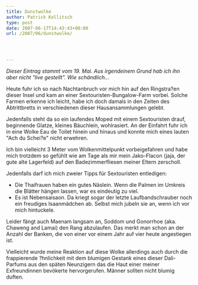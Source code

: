 ```yaml
---
title: Dunstwolke
author: Patrick Kollitsch
type: post
date: 2007-06-17T14:43:43+00:00
url: /2007/06/dunstwolke/




---
```

_Dieser Eintrag stammt vom 19. Mai. Aus irgendeinem Grund hab ich ihn aber nicht "live gestellt". Wie schändlich..._

Heute fuhr ich so nach Nachtanbruch vor mich hin auf den Ringstra?en dieser Insel und kam an einer Sextouristen-Bungalow-Farm vorbei. Solche Farmen erkenne ich leicht, habe ich doch damals in den Zeiten des Abtrittbretts in verschiedenen dieser Hausansammlungen gelebt. 

Jedenfalls steht da so ein laufendes Moped mit einem Sextouristen drauf, beginnende Glatze, kleines Bäuchlein, wohlrasiert. An der Einfahrt fuhr ich in eine Wolke Eau de Toilet hinein und hinaus und konnte mich eines lauten "Ach du Schei?e" nicht erwehren.

Ich bin vielleicht 3 Meter vom Wolkenmittelpunkt vorbeigefahren und habe mich trotzdem so gefühlt wie am Tage als mir mein Jako-Flacon (jaja, der gute alte Lagerfeld) auf den Badezimmerfliesen meiner Eltern zerscholl. 

Jedenfalls darf ich mich zweier Tipps für Sextouristen entledigen:

  * Die Thaifrauen haben ein gutes Näslein. Wenn die Palmen im Umkreis die Blätter hängen lassen, war es eindeutig zu viel.
  * Es ist Nebensaisaon. Da kriegt sogar der letzte Laufbandschrauber noch ein freudiges Isaanmädchen ab. Selbst mich jubeln sie an, wenn ich vor mich hintuckele. 

Leider fängt auch Maenam langsam an, Soddom und Gonorrhoe (aka. Chaweng and Lamai) den Rang abzulaufen. Das merkt man schon an der Anzahl der Banken, die von einer vor einem Jahr auf vier heute angestiegen ist. 

Vielleicht wurde meine Reaktion auf diese Wolke allerdings auch durch die frappierende ?hnlichkeit mit dem blumigen Gestank eines dieser Dali-Parfums aus den späten Neunzigern das die Haut einer meiner Exfreundinnen bevökerte hervorgerufen. Männer sollten nicht blumig duften.